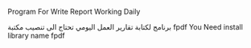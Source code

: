 Program For Write Report Working Daily

برنامج لكتابة تقارير العمل اليومي
تحتاج الى تنصيب مكتبة fpdf
You Need install library name fpdf
